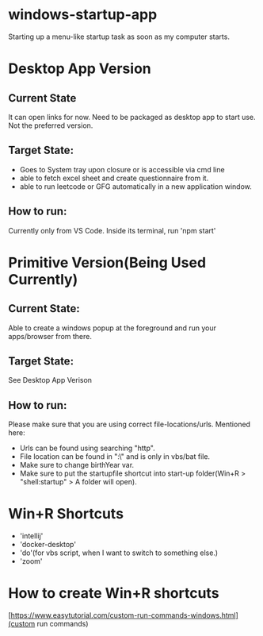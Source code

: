 # windows-startup-app
Starting up a menu-like startup task as soon as my computer starts.

# Desktop App Version
## Current State
It can open links for now. Need to be packaged as desktop app to start use. Not the preferred version.

## Target State:
- Goes to System tray upon closure or is accessible via cmd line
- able to fetch excel sheet and create questionnaire from it.
- able to run leetcode or GFG automatically in a new application window.

## How to run:
Currently only from VS Code. Inside its terminal, run 'npm start'

# Primitive Version(Being Used Currently)
## Current State:
Able to create a windows popup at the foreground and run your apps/browser from there.

## Target State:
See Desktop App Verison

## How to run:
Please make sure that you are using correct file-locations/urls. Mentioned here:
- Urls can be found using searching "http".
- File location can be found in ":\\" and is only in vbs/bat file.
- Make sure to change birthYear var.
- Make sure to put the startupfile shortcut into start-up folder(Win+R > "shell:startup" > A folder will open).

# Win+R Shortcuts
- 'intellij'
- 'docker-desktop'
- 'do'(for vbs script, when I want to switch to something else.)
- 'zoom'

# How to create Win+R shortcuts
[https://www.easytutorial.com/custom-run-commands-windows.html](custom run commands)
